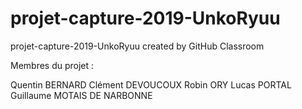 # projet-capture-2019-UnkoRyuu
projet-capture-2019-UnkoRyuu created by GitHub Classroom

Membres du projet :

  Quentin BERNARD
  Clément DEVOUCOUX
  Robin ORY
  Lucas PORTAL
  Guillaume MOTAIS DE NARBONNE
  
  
